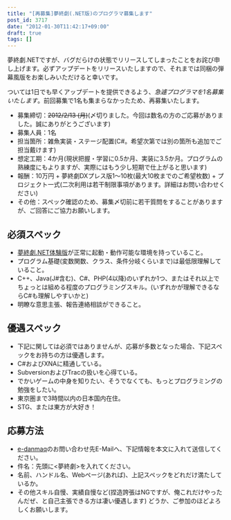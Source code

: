 ```yaml
---
title: "[再募集]夢終劇(.NET版)のプログラマ募集します"
post_id: 3717
date: "2012-01-30T11:42:17+09:00"
draft: true
tags: []
---
```



夢終劇.NETですが、バグだらけの状態でリリースしてしまったことをお詫び申し上げます。必ずアップデートをリリースいたしますので、それまでは同梱の弾幕風版をお楽しみいただけると幸いです。

ついては1日でも早くアップデートを提供できるよう、_急遽プログラマを1名募集いたします_。前回募集で1名も集まらなかったため、再募集いたします。



  * 募集締切：~~2012/2/13 (月)~~(〆切りました。今回は数名の方のご応募がありました。誠にありがとうございます)
  * 募集人員：1名
  * 担当箇所：雑魚実装・ステージ配置(C#。希望次第では別の箇所も追加でご担当戴けます)
  * 想定工期：4か月(現状把握・学習に0.5か月、実装に3.5か月。プログラムの熟練度にもよりますが、実際にはもう少し短期で仕上がると思います)
  * 報酬：10万円 + 夢終劇DXプレス版1～10枚(最大10枚までのご希望枚数) + プロジェクト一式(二次利用は若干制限事項があります。詳細はお問い合わせください)
  * その他：スペック確認のため、募集〆切前に若干質問をすることがありますが、ご回答にご協力お願いします。
## 必須スペック



  * [夢終劇.NET体験版](https://danmaq.com/!/thC/nph-thC3.0TrGetNightlyBuild.cgi)が正常に起動・動作可能な環境を持っていること。
  * プログラム基礎(変数関数、クラス、条件分岐くらいまで)は最低限理解していること。
  * C++、Java(J#含む)、C#、PHP(4以降)のいずれか1つ、またはそれ以上でちょっとは組める程度のプログラミングスキル。(いずれかが理解できるならC#も理解しやすいかと)
  * 明瞭な意思主張、報告連絡相談ができること。
## 優遇スペック



  * 下記に関しては必須ではありませんが、応募が多数となった場合、下記スペックをお持ちの方は優遇します。
  * C#およびXNAに精通している。
  * SubversionおよびTracの扱いを心得ている。
  * でかいゲームの中身を知りたい、そうでなくても、もっとプログラミングの勉強をしたい。
  * 東京圏まで3時間以内の日本国内在住。
  * STG、または東方が大好き！
## 応募方法



  * [e-danmaq](https://www1n.sppd.ne.jp/danmaq.com/e-danmaq/index.cgi?type=shopinfo)のお問い合わせ先E-Mailへ、下記情報を本文に入れて送信してください。
  * 件名：先頭に<夢終劇>を入れてください。
  * 名前、ハンドル名、Webページ(あれば)、上記スペックをどれだけ満たしているか。
  * その他スキル自慢、実績自慢など(捏造誇張はNGですが、俺これだけやったんだぜ、と自己主張できる方は凄い優遇します)
どうか、ご参加のほどよろしくお願いします。
